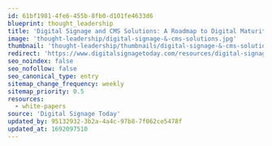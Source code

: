 ```yaml
---
id: 61bf1981-4fe6-455b-8fb0-d101fe4633d6
blueprint: thought_leadership
title: 'Digital Signage and CMS Solutions: A Roadmap to Digital Maturity'
image: 'thought-leadership/digital-signage-&-cms-solutions.jpg'
thumbnail: 'thought-leadership/thumbnails/digital-signage-&-cms-solutions.jpg'
redirect: 'https://www.digitalsignagetoday.com/resources/digital-signage-cms-solutions-a-roadmap-to-digital-maturity-2/'
seo_noindex: false
seo_nofollow: false
seo_canonical_type: entry
sitemap_change_frequency: weekly
sitemap_priority: 0.5
resources:
  - white-papers
source: 'Digital Signage Today'
updated_by: 95132932-3b2a-4a4c-97b8-7f062ce5478f
updated_at: 1692097510
---
```

